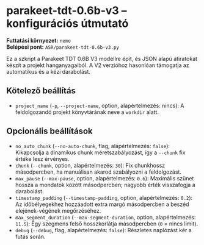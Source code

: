 # parakeet-tdt-0.6b-v3 – konfigurációs útmutató

**Futtatási környezet:** `nemo`  
**Belépési pont:** `ASR/parakeet-tdt-0.6b-v3.py`

Ez a szkript a Parakeet TDT 0.6B V3 modellre épít, és JSON alapú átiratokat készít a projekt hanganyagaiból. A V2 verzióhoz hasonlóan támogatja az automatikus és a kézi darabolást.

## Kötelező beállítás
- `project_name` (`-p`, `--project-name`, option, alapértelmezés: nincs): A feldolgozandó projekt könyvtárának neve a `workdir` alatt.

## Opcionális beállítások
- `no_auto_chunk` (`--no-auto-chunk`, flag, alapértelmezés: `false`): Kikapcsolja a dinamikus chunk méretszabályozást, így a `--chunk` fix értéke lesz érvényes.
- `chunk` (`--chunk`, option, alapértelmezés: `30`): Fix chunkhossz másodpercben, ha manuálisan akarod szabályozni a feldolgozást.
- `max_pause` (`--max-pause`, option, alapértelmezés: `0.6`): Maximális szünet hossza a mondatok között másodpercben; nagyobb érték visszafogja a darabolást.
- `timestamp_padding` (`--timestamp-padding`, option, alapértelmezés: `0.2`): Az időbélyegekhez hozzáadott extra margó másodpercben a beszéd elejének-végének megőrzéséhez.
- `max_segment_duration` (`--max-segment-duration`, option, alapértelmezés: `11.5`): Egy szegmens felső hosszkorlátja másodpercben (`0` = nincs limit).
- `debug` (`--debug`, flag, alapértelmezés: `false`): Részletes naplózást kér a futás során.
